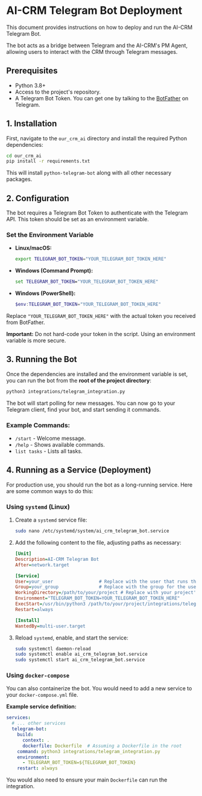 # AI-CRM Telegram Bot Deployment

This document provides instructions on how to deploy and run the AI-CRM Telegram Bot.

The bot acts as a bridge between Telegram and the AI-CRM's PM Agent, allowing users to interact with the CRM through Telegram messages.

## Prerequisites

- Python 3.8+
- Access to the project's repository.
- A Telegram Bot Token. You can get one by talking to the [BotFather](https://t.me/botfather) on Telegram.

## 1. Installation

First, navigate to the `our_crm_ai` directory and install the required Python dependencies:

```bash
cd our_crm_ai
pip install -r requirements.txt
```

This will install `python-telegram-bot` along with all other necessary packages.

## 2. Configuration

The bot requires a Telegram Bot Token to authenticate with the Telegram API. This token should be set as an environment variable.

### Set the Environment Variable

- **Linux/macOS:**
  ```bash
  export TELEGRAM_BOT_TOKEN="YOUR_TELEGRAM_BOT_TOKEN_HERE"
  ```

- **Windows (Command Prompt):**
  ```cmd
  set TELEGRAM_BOT_TOKEN="YOUR_TELEGRAM_BOT_TOKEN_HERE"
  ```

- **Windows (PowerShell):**
  ```powershell
  $env:TELEGRAM_BOT_TOKEN="YOUR_TELEGRAM_BOT_TOKEN_HERE"
  ```

Replace `"YOUR_TELEGRAM_BOT_TOKEN_HERE"` with the actual token you received from BotFather.

**Important:** Do not hard-code your token in the script. Using an environment variable is more secure.

## 3. Running the Bot

Once the dependencies are installed and the environment variable is set, you can run the bot from the **root of the project directory**:

```bash
python3 integrations/telegram_integration.py
```

The bot will start polling for new messages. You can now go to your Telegram client, find your bot, and start sending it commands.

### Example Commands:
- `/start` - Welcome message.
- `/help` - Shows available commands.
- `list tasks` - Lists all tasks.

## 4. Running as a Service (Deployment)

For production use, you should run the bot as a long-running service. Here are some common ways to do this:

### Using `systemd` (Linux)

1.  Create a `systemd` service file:
    ```bash
    sudo nano /etc/systemd/system/ai_crm_telegram_bot.service
    ```

2.  Add the following content to the file, adjusting paths as necessary:
    ```ini
    [Unit]
    Description=AI-CRM Telegram Bot
    After=network.target

    [Service]
    User=your_user                 # Replace with the user that runs the script
    Group=your_group               # Replace with the group for the user
    WorkingDirectory=/path/to/your/project # Replace with your project's root path
    Environment="TELEGRAM_BOT_TOKEN=YOUR_TELEGRAM_BOT_TOKEN_HERE"
    ExecStart=/usr/bin/python3 /path/to/your/project/integrations/telegram_integration.py
    Restart=always

    [Install]
    WantedBy=multi-user.target
    ```

3.  Reload `systemd`, enable, and start the service:
    ```bash
    sudo systemctl daemon-reload
    sudo systemctl enable ai_crm_telegram_bot.service
    sudo systemctl start ai_crm_telegram_bot.service
    ```

### Using `docker-compose`

You can also containerize the bot. You would need to add a new service to your `docker-compose.yml` file.

**Example service definition:**
```yaml
services:
  # ... other services
  telegram-bot:
    build:
      context: .
      dockerfile: Dockerfile  # Assuming a Dockerfile in the root
    command: python3 integrations/telegram_integration.py
    environment:
      - TELEGRAM_BOT_TOKEN=${TELEGRAM_BOT_TOKEN}
    restart: always
```
You would also need to ensure your main `Dockerfile` can run the integration.
